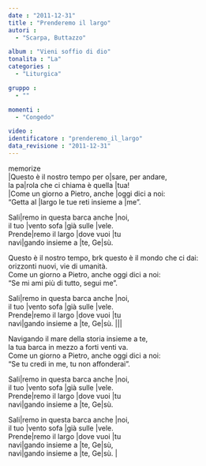 ```yaml
---
date : "2011-12-31"
title : "Prenderemo il largo"
autori : 
  - "Scarpa, Buttazzo"

album : "Vieni soffio di dio"
tonalita : "La"
categories : 
  - "Liturgica"

gruppo : 
  - ""

momenti : 
  - "Congedo"

video : 
identificatore : "prenderemo_il_largo"
data_revisione : "2011-12-31"
---
```

  
  
  
  
  
  
  
  
  
memorize  
|Questo è il nostro tempo per o|sare, per andare,  
la pa|rola che ci chiama è quella |tua!   
|Come un giorno a Pietro, anche |oggi dici a noi:  
“Getta al |largo le tue reti insieme a |me”.  
  
  
Sali|remo in questa barca anche |noi,    
il tuo |vento sofa |già sulle |vele.   
Prende|remo il largo |dove vuoi |tu   
navi|gando insieme a |te, Ge|sù.   
  
  
Questo è il nostro tempo, brk questo è il mondo che ci dai:  
orizzonti nuovi, vie di umanità.   
Come un giorno a Pietro, anche oggi dici a noi:   
“Se mi ami più di tutto, segui me”.  
  
  
Sali|remo in questa barca anche |noi,    
il tuo |vento sofa |già sulle |vele.   
Prende|remo il largo |dove vuoi |tu   
navi|gando insieme a |te, Ge|sù. |||  
  
  
Navigando il mare della storia insieme a te,   
la tua barca in mezzo a forti venti va.   
Come un giorno a Pietro, anche oggi dici a noi:   
“Se tu credi in me, tu non affonderai”.  
  
  
Sali|remo in questa barca anche |noi,    
il tuo |vento sofa |già sulle |vele.   
Prende|remo il largo |dove vuoi |tu   
navi|gando insieme a |te, Ge|sù.  
  
  
Sali|remo in questa barca anche |noi,    
il tuo |vento sofa |già sulle |vele.   
Prende|remo il largo |dove vuoi |tu   
navi|gando insieme a |te, Ge|sù,  
navi|gando insieme a |te, Ge|sù. |  
  
  
  
  

